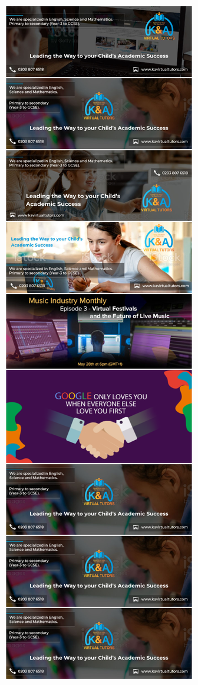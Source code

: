<img src="https://github.com/mariolawolska/graphicDesigns/blob/main/640x460-k-and-a-virtual-tutors-facebook-banner-1.jpg">
<img src="https://github.com/mariolawolska/graphicDesigns/blob/main/640x460-k-and-a-virtual-tutors-facebook-banner-2.jpg">
<img src="https://github.com/mariolawolska/graphicDesigns/blob/main/640x460-k-and-a-virtual-tutors-facebook-banner-3.jpg">
<img src="https://github.com/mariolawolska/graphicDesigns/blob/main/640x460-k-and-a-virtual-tutors-facebook-banner-4.jpg">

<img src="https://github.com/mariolawolska/graphicDesigns/blob/main/Developing-career-2021_3-600240.jpg">
<img src="https://github.com/mariolawolska/graphicDesigns/blob/main/GOOGLELOVE%20YOU_1024_512%20.png">

<img src="https://github.com/mariolawolska/graphicDesigns/blob/main/640x460-k-and-a-virtual-tutors-facebook-banner-2.jpg">
<img src="https://github.com/mariolawolska/graphicDesigns/blob/main/640x460-k-and-a-virtual-tutors-facebook-banner-2.jpg">
<img src="https://github.com/mariolawolska/graphicDesigns/blob/main/640x460-k-and-a-virtual-tutors-facebook-banner-2.jpg">
